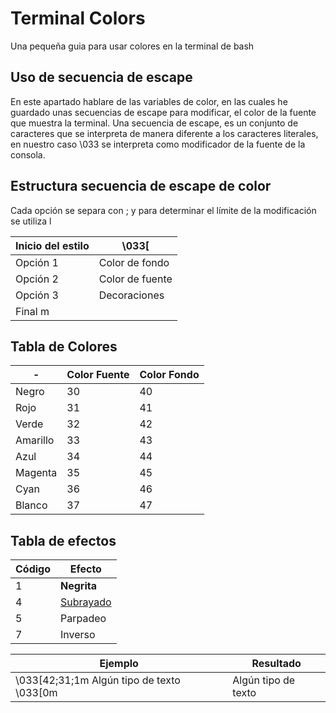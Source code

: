 # Terminal Colors

Una pequeña guia para usar colores en la terminal de bash

## Uso de secuencia de escape

En este apartado hablare de las variables de color, en las cuales he guardado unas secuencias de escape para modificar, el color de la fuente que muestra la terminal.
Una secuencia de escape, es un conjunto de caracteres que se interpreta de manera diferente a los caracteres literales, en nuestro caso \033 se interpreta como modificador de la fuente de la consola.

## Estructura secuencia de escape de color

Cada opción se separa con ; y para determinar el límite de la modificación se utiliza l

|Inicio del estilo|\033[|
|------------------|-----|
|Opción 1|Color de fondo|
|Opción 2|Color de fuente|
|Opción 3|Decoraciones|
|Final m|

## Tabla de Colores

|-|Color Fuente|Color Fondo|
|---------|-----------|---------|
|Negro|30|40|
|Rojo|31|41|
|Verde|32|42|
|Amarillo|33|43|
|Azul|34|44|
|Magenta|35|45|
|Cyan|36|46|
|Blanco|37|47|

## Tabla de efectos

|Código|Efecto|
|-----|------|
|1|**Negrita**|
|4|<ins>Subrayado</ins>|
|5|Parpadeo|
|7|Inverso|

|Ejemplo|Resultado|
|----|----|
|\033[42;31;1m Algún tipo de texto \033[0m|Algún tipo de texto|
